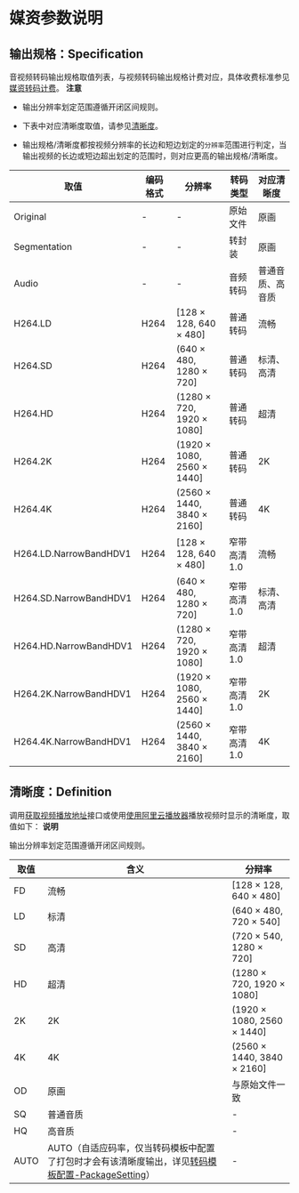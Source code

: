 媒资参数说明 
===========================



输出规格：Specification 
---------------------------------------

音视频转码输出规格取值列表，与视频转码输出规格计费对应，具体收费标准参见[媒资转码计费](/intl.zh-CN/产品计费/计费方式/基础服务计费.md)。
**注意**

* 输出分辨率划定范围遵循开闭区间规则。

  

* 下表中对应清晰度取值，请参见[清晰度](#section-z5u-6by-yqi)。

  

* 输出规格/清晰度都按视频分辨率的长边和短边划定的`分辨率`范围进行判定，当输出视频的长边或短边超出划定的范围时，则对应更高的输出规格/清晰度。

  





|           取值           | 编码格式 |             分辨率             |  转码类型   |  对应清晰度   |
|------------------------|------|-----------------------------|---------|----------|
| Original               | -    | -                           | 原始文件    | 原画       |
| Segmentation           | -    | -                           | 转封装     | 原画       |
| Audio                  | -    | -                           | 音频转码    | 普通音质、高音质 |
| H264.LD                | H264 | \[128 × 128, 640 × 480\]    | 普通转码    | 流畅       |
| H264.SD                | H264 | (640 × 480, 1280 × 720\]    | 普通转码    | 标清、高清    |
| H264.HD                | H264 | (1280 × 720, 1920 × 1080\]  | 普通转码    | 超清       |
| H264.2K                | H264 | (1920 × 1080, 2560 × 1440\] | 普通转码    | 2K       |
| H264.4K                | H264 | (2560 × 1440, 3840 × 2160\] | 普通转码    | 4K       |
| H264.LD.NarrowBandHDV1 | H264 | \[128 × 128, 640 × 480\]    | 窄带高清1.0 | 流畅       |
| H264.SD.NarrowBandHDV1 | H264 | (640 × 480, 1280 × 720\]    | 窄带高清1.0 | 标清、高清    |
| H264.HD.NarrowBandHDV1 | H264 | (1280 × 720, 1920 × 1080\]  | 窄带高清1.0 | 超清       |
| H264.2K.NarrowBandHDV1 | H264 | (1920 × 1080, 2560 × 1440\] | 窄带高清1.0 | 2K       |
| H264.4K.NarrowBandHDV1 | H264 | (2560 × 1440, 3840 × 2160\] | 窄带高清1.0 | 4K       |



清晰度：Definition 
-----------------------------------

调用[获取视频播放地址](/intl.zh-CN/服务端API/音视频播放/获取视频播放地址.md)接口或使用[使用阿里云播放器]()播放视频时显示的清晰度，取值如下：
**说明**

输出分辨率划定范围遵循开闭区间规则。


|  取值  |                                                        含义                                                        |             分辩率             |
|------|------------------------------------------------------------------------------------------------------------------|-----------------------------|
| FD   | 流畅                                                                                                               | \[128 × 128, 640 × 480\]    |
| LD   | 标清                                                                                                               | (640 × 480, 720 × 540\]     |
| SD   | 高清                                                                                                               | (720 × 540, 1280 × 720\]    |
| HD   | 超清                                                                                                               | (1280 × 720, 1920 × 1080\]  |
| 2K   | 2K                                                                                                               | (1920 × 1080, 2560 × 1440\] |
| 4K   | 4K                                                                                                               | (2560 × 1440, 3840 × 2160\] |
| OD   | 原画                                                                                                               | 与原始文件一致                     |
| SQ   | 普通音质                                                                                                             | -                           |
| HQ   | 高音质                                                                                                              | -                           |
| AUTO | AUTO（自适应码率，仅当转码模板中配置了打包时才会有该清晰度输出，详见[转码模板配置-PackageSetting](/intl.zh-CN/服务端API/附录/基本数据类型.md)） | -                           |


